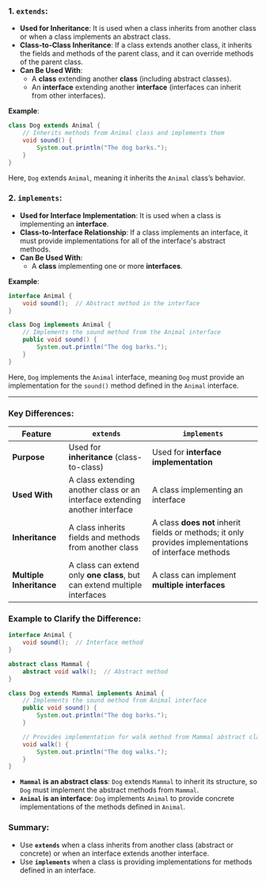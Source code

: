 ### 1. **`extends`**:
- **Used for Inheritance**: It is used when a class inherits from another class or when a class implements an abstract class.
- **Class-to-Class Inheritance**: If a class extends another class, it inherits the fields and methods of the parent class, and it can override methods of the parent class.
- **Can Be Used With**:
  - A **class** extending another **class** (including abstract classes).
  - An **interface** extending another **interface** (interfaces can inherit from other interfaces).
  
**Example**:
```java
class Dog extends Animal {
    // Inherits methods from Animal class and implements them
    void sound() {
        System.out.println("The dog barks.");
    }
}
```
Here, `Dog` extends `Animal`, meaning it inherits the `Animal` class’s behavior.

### 2. **`implements`**:
- **Used for Interface Implementation**: It is used when a class is implementing an **interface**.
- **Class-to-Interface Relationship**: If a class implements an interface, it must provide implementations for all of the interface's abstract methods.
- **Can Be Used With**:
  - A **class** implementing one or more **interfaces**.
  
**Example**:
```java
interface Animal {
    void sound();  // Abstract method in the interface
}

class Dog implements Animal {
    // Implements the sound method from the Animal interface
    public void sound() {
        System.out.println("The dog barks.");
    }
}
```
Here, `Dog` implements the `Animal` interface, meaning `Dog` must provide an implementation for the `sound()` method defined in the `Animal` interface.

---

### Key Differences:

| Feature                | `extends`                              | `implements`                              |
|------------------------|----------------------------------------|-------------------------------------------|
| **Purpose**             | Used for **inheritance** (class-to-class) | Used for **interface implementation**     |
| **Used With**           | A class extending another class or an interface extending another interface | A class implementing an interface         |
| **Inheritance**         | A class inherits fields and methods from another class | A class **does not** inherit fields or methods; it only provides implementations of interface methods |
| **Multiple Inheritance**| A class can extend only **one class**, but can extend multiple interfaces | A class can implement **multiple interfaces** |

### Example to Clarify the Difference:
```java
interface Animal {
    void sound();  // Interface method
}

abstract class Mammal {
    abstract void walk();  // Abstract method
}

class Dog extends Mammal implements Animal {
    // Implements the sound method from Animal interface
    public void sound() {
        System.out.println("The dog barks.");
    }

    // Provides implementation for walk method from Mammal abstract class
    void walk() {
        System.out.println("The dog walks.");
    }
}
```

- **`Mammal` is an abstract class**: `Dog` extends `Mammal` to inherit its structure, so `Dog` must implement the abstract methods from `Mammal`.
- **`Animal` is an interface**: `Dog` implements `Animal` to provide concrete implementations of the methods defined in `Animal`.

### Summary:
- Use **`extends`** when a class inherits from another class (abstract or concrete) or when an interface extends another interface.
- Use **`implements`** when a class is providing implementations for methods defined in an interface.

